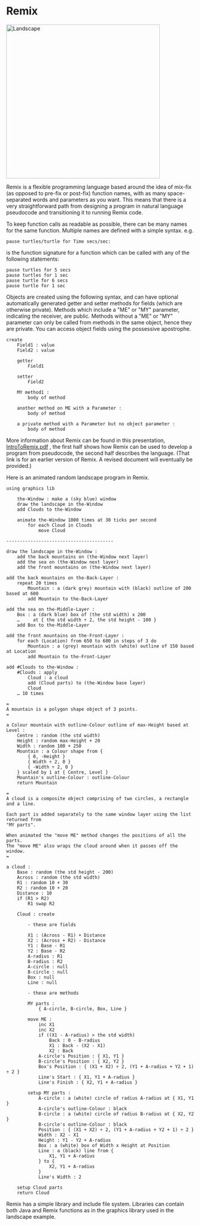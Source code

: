 # Remix
<img width="410" alt="Landscape" src="https://user-images.githubusercontent.com/3459269/118350983-80372780-b5ad-11eb-80ba-7072962a29ef.png">

Remix is a flexible programming language based around the idea of mix-fix (as opposed to pre-fix or post-fix) function names, with as many space-separated words and parameters as you want. This means that there is a very straightforward path from designing a program in natural language pseudocode and transitioning it to running Remix code.

To keep function calls as readable as possible, there can be many names for the same function. Multiple names are defined with a simple syntax. e.g.

    pause turtles/turtle for Time secs/sec:
is the function signature for a function which can be called with any of the following statements:

    pause turtles for 5 secs
    pause turtles for 1 sec
    pause turtle for 6 secs
    pause turtle for 1 sec

Objects are created using the following syntax, and can have optional automatically generated getter and setter methods for fields (which are otherwise private). Methods which include a "ME" or "MY" parameter, indicating the receiver, are public. Methods without a "ME" or "MY" parameter can only be called from methods in the same object, hence they are private.
You can access object fields using the possessive apostrophe.

    create
        Field1 : value
        Field2 : value

        getter
            Field1

        setter
            Field2

        MY method1 :
            body of method

        another method on ME with a Parameter :
            body of method
            
        a private method with a Parameter but no object parameter :
            body of method

More information about Remix can be found in this presentation, [IntroToRemix.pdf](https://github.com/rsheehan/Remix/files/7551327/IntroToRemix.pdf)
, the first half shows how Remix can be used to develop a program from pseudocode, the second half describes the language. (That link is for an earlier version of Remix. A revised document will eventually be provided.)

Here is an animated random landscape program in Remix.

    using graphics lib

        the-Window : make a (sky blue) window
        draw the landscape in the-Window
        add Clouds to the-Window

        animate the-Window 1000 times at 30 ticks per second
            for each Cloud in Clouds
                move Cloud
    
    ----------------------------------------
    
    draw the landscape in the-Window :
        add the back mountains on (the-Window next layer)
        add the sea on (the-Window next layer)
        add the front mountains on (the-Window next layer)

    add the back mountains on the-Back-Layer :
        repeat 20 times
            Mountain : a (dark grey) mountain with (black) outline of 200 based at 600
            add Mountain to the-Back-Layer

    add the sea on the-Middle-Layer :
        Box : a (dark blue) box of (the std width) x 200
        …     at { the std width ÷ 2, the std height - 100 }
        add Box to the-Middle-Layer
    
    add the front mountains on the-Front-Layer :
        for each (Location) from 650 to 680 in steps of 3 do
            Mountain : a (grey) mountain with (white) outline of 150 based at Location
            add Mountain to the-Front-Layer
    
    add #Clouds to the-Window :
        #Clouds : apply
            Cloud : a cloud
            add (Cloud parts) to (the-Window base layer)
            Cloud
        … 10 times
    
    =
    A mountain is a polygon shape object of 3 points.
    =
    
    a Colour mountain with outline-Colour outline of max-Height based at Level :
        Centre : random (the std width)
        Height : random max-Height + 20
        Width : random 100 + 250
        Mountain : a Colour shape from {
            { 0, -Height }
            { Width ÷ 2, 0 }
            { -Width ÷ 2, 0 }
        } scaled by 1 at { Centre, Level }
        Mountain's outline-Colour : outline-Colour
        return Mountain
    
    =
    A cloud is a composite object comprising of two circles, a rectangle and a line.
    
    Each part is added separately to the same window layer using the list returned from
    "MY parts".
    
    When animated the "move ME" method changes the positions of all the parts.
    The "move ME" also wraps the cloud around when it passes off the window.
    =
    
    a cloud :
        Base : random (the std height - 200)
        Across : random (the std width)
        R1 : random 10 + 30
        R2 : random 10 + 20
        Distance : 10
        if (R1 > R2)
            R1 swap R2
    
        Cloud : create
    
            - these are fields
    
            X1 : (Across - R1) + Distance
            X2 : (Across + R2) - Distance
            Y1 : Base - R1
            Y2 : Base - R2
            A-radius : R1
            B-radius : R2
            A-circle : null
            B-circle : null
            Box : null
            Line : null
    
            - these are methods
    
            MY parts :
                { A-circle, B-circle, Box, Line }
    
            move ME :
                inc X1
                inc X2
                if ((X1 - A-radius) > the std width)
                    Back : 0 - B-radius
                    X1 : Back - (X2 - X1)
                    X2 : Back
                A-circle's Position : { X1, Y1 }
                B-circle's Position : { X2, Y2 }
                Box's Position : { (X1 + X2) ÷ 2, (Y1 + A-radius + Y2 + 1) ÷ 2 }
                Line's Start : { X1, Y1 + A-radius }
                Line's Finish : { X2, Y1 + A-radius }
    
            setup MY parts :
                A-circle : a (white) circle of radius A-radius at { X1, Y1 }
                A-circle's outline-Colour : black
                B-circle : a (white) circle of radius B-radius at { X2, Y2 }
                B-circle's outline-Colour : black
                Position : { (X1 + X2) ÷ 2, (Y1 + A-radius + Y2 + 1) ÷ 2 }
                Width : X2 - X1
                Height : Y1 - Y2 + A-radius
                Box : a (white) box of Width x Height at Position
                Line : a (black) line from {
                    X1, Y1 + A-radius
                } to {
                    X2, Y1 + A-radius
                }
                Line's Width : 2
    
        setup Cloud parts
        return Cloud

Remix has a simple library and include file system. Libraries can contain both Java and Remix functions as in the graphics library used in the landscape example.